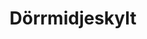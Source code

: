 ---
title: 'Dörrmidjeskylt'
symbol_image: '/images/symbols/kr/27.svg'
weight: 27
card: true
card_color: 'bg-symbol-green'
---